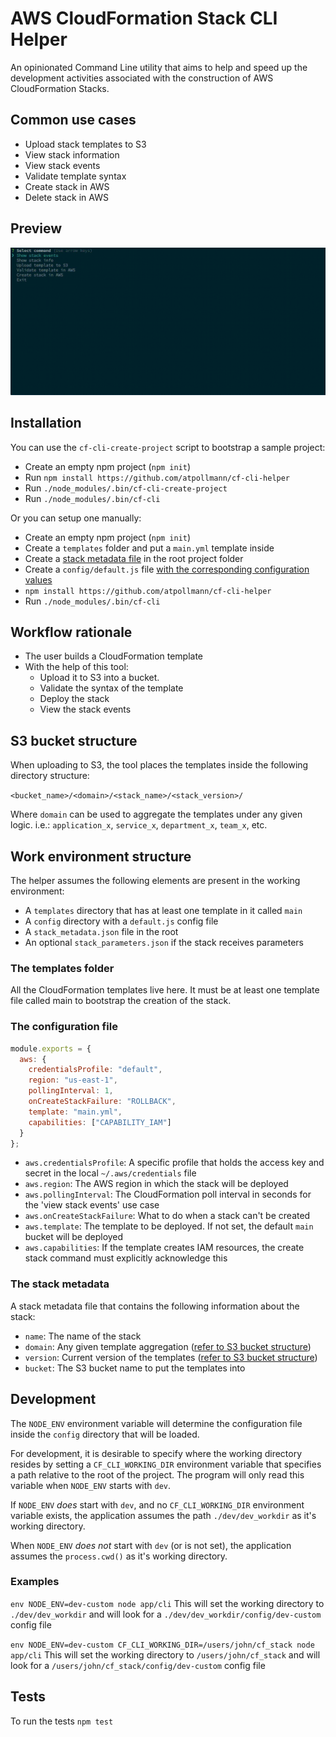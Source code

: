 # AWS CloudFormation Stack CLI Helper

An opinionated Command Line utility that aims to help and speed up the development activities associated with the construction of AWS CloudFormation Stacks.

## Common use cases

- Upload stack templates to S3
- View stack information
- View stack events
- Validate template syntax
- Create stack in AWS
- Delete stack in AWS

## Preview

![preview](img/demo.gif "Demo")

## Installation

You can use the `cf-cli-create-project` script to bootstrap a sample project:

- Create an empty npm project (`npm init`)
- Run `npm install https://github.com/atpollmann/cf-cli-helper`
- Run `./node_modules/.bin/cf-cli-create-project`
- Run `./node_modules/.bin/cf-cli`

Or you can setup one manually:

- Create an empty npm project (`npm init`)
- Create a `templates` folder and put a `main.yml` template inside
- Create a [stack metadata file](#the-stack-metadata) in the root project folder
- Create a `config/default.js` file [with the corresponding configuration values](#the-configuration-file)
- `npm install https://github.com/atpollmann/cf-cli-helper`
- Run `./node_modules/.bin/cf-cli`

## Workflow rationale

- The user builds a CloudFormation template
- With the help of this tool:
  - Upload it to S3 into a bucket.
  - Validate the syntax of the template
  - Deploy the stack
  - View the stack events

## S3 bucket structure

When uploading to S3, the tool places the templates inside the following directory structure:

`<bucket_name>/<domain>/<stack_name>/<stack_version>/`

Where `domain` can be used to aggregate the templates under any given logic. i.e.: `application_x`, `service_x`, `department_x`, `team_x`, etc.

## Work environment structure

The helper assumes the following elements are present in the working environment:

- A `templates` directory that has at least one template in it called `main`
- A `config` directory with a `default.js` config file
- A `stack_metadata.json` file in the root
- An optional `stack_parameters.json` if the stack receives parameters

### The templates folder

All the CloudFormation templates live here. It must be at least one template file called main to bootstrap the creation of the stack.

### The configuration file

```javascript
module.exports = {
  aws: {
    credentialsProfile: "default",
    region: "us-east-1",
    pollingInterval: 1,
    onCreateStackFailure: "ROLLBACK",
    template: "main.yml",
    capabilities: ["CAPABILITY_IAM"]
  }
};
```

- `aws.credentialsProfile`: A specific profile that holds the access key and secret in the local `~/.aws/credentials` file
- `aws.region`: The AWS region in which the stack will be deployed
- `aws.pollingInterval`: The CloudFormation poll interval in seconds for the 'view stack events' use case
- `aws.onCreateStackFailure`: What to do when a stack can't be created
- `aws.template`: The template to be deployed. If not set, the default `main` bucket will be deployed
- `aws.capabilities`: If the template creates IAM resources, the create stack command must explicitly acknowledge this

### The stack metadata

A stack metadata file that contains the following information about the stack:

- `name`: The name of the stack
- `domain`: Any given template aggregation ([refer to S3 bucket structure](#s3-bucket-structure))
- `version`: Current version of the templates ([refer to S3 bucket structure](#s3-bucket-structure))
- `bucket`: The S3 bucket name to put the templates into

## Development

The `NODE_ENV` environment variable will determine the configuration file inside the `config` directory that will be loaded.

For development, it is desirable to specify where the working directory resides by setting a `CF_CLI_WORKING_DIR` environment variable that specifies a path relative to the root of the project. The program will only read this variable when `NODE_ENV` starts with `dev`.

If `NODE_ENV` _does_ start with `dev`, and no `CF_CLI_WORKING_DIR` environment variable exists, the application assumes the path `./dev/dev_workdir` as it's working directory.

When `NODE_ENV` _does not_ start with `dev` (or is not set), the application assumes the `process.cwd()` as it's working directory.

### Examples

`env NODE_ENV=dev-custom node app/cli`
This will set the working directory to `./dev/dev_workdir` and will look for a `./dev/dev_workdir/config/dev-custom` config file

`env NODE_ENV=dev-custom CF_CLI_WORKING_DIR=/users/john/cf_stack node app/cli`
This will set the working directory to `/users/john/cf_stack` and will look for a `/users/john/cf_stack/config/dev-custom` config file

## Tests

To run the tests
`npm test`
